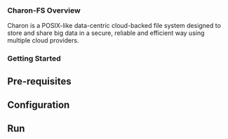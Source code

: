 ### Charon-FS Overview
Charon is a POSIX-like data-centric cloud-backed file system designed to store and share big data in a secure, reliable and efficient way using multiple cloud providers.


### Getting Started

## Pre-requisites

## Configuration

## Run

